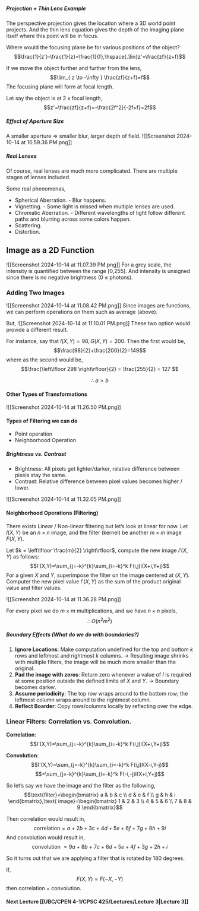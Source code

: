 ##### Projection + Thin Lens Example
The perspective projection gives the location where a 3D world point projects.
And the thin lens equation gives the depth of the imaging plane itself where this point will be in focus.

Where would the focusing plane be for various positions of the object?
$$\frac{1}{z'}-\frac{1}{z}=\frac{1}{f},\hspace{.3in}z'=\frac{zf}{z+f}$$


If we move the object further and further from the lens,
$$\lim_{ z \to -\infty } \frac{zf}{z+f}=f$$
The focusing plane will form at focal length.

Let say the object is at 2 x focal length,
$$z'=\frac{zf}{z+f}=-\frac{2f^2}{-2f+f}=2f$$

##### Effect of Aperture Size
A smaller aperture => smaller blur, larger depth of field.
![[Screenshot 2024-10-14 at 10.59.36 PM.png]]

##### Real Lenses
Of course, real lenses are much more complicated. There are multiple stages of lenses included.

Some real phenomenas,
- Spherical Aberration. - Blur happens.
- Vignetting. - Some light is missed when multiple lenses are used.
- Chromatic Aberration. - Different wavelengths of light follow different paths and blurring across some colors happen.
- Scattering.
- Distortion.

## Image as a 2D Function
![[Screenshot 2024-10-14 at 11.07.39 PM.png]]
For a grey scale, the intensity is quantified between the range [0,255].
And intensity is unsigned since there is no negative brightness (0 ≤ photons).
### Adding Two Images
![[Screenshot 2024-10-14 at 11.08.42 PM.png]]
Since images are functions, we can perform operations on them such as average (above).

But,
![[Screenshot 2024-10-14 at 11.10.01 PM.png]]
These two option would provide a different result.

For instance, say that $I(X,Y)=98,G(X,Y)=200$.
Then the first would be,
$$\frac{98}{2}+\frac{200}{2}=149$$
where as the second would be,
$$\frac{\left\lfloor  298  \right\rfloor}{2} = \frac{255}{2} = 127 $$

$$\therefore a > b$$

#### Other Types of Transformations
![[Screenshot 2024-10-14 at 11.26.50 PM.png]]

#### Types of Filtering we can do
- Point operation
- Neighborhood Operation
##### Brightness vs. Contrast
- Brightness: All pixels get lighter/darker, relative difference between pixels stay the same.
- Contrast: Relative difference between pixel values becomes higher / lower.

![[Screenshot 2024-10-14 at 11.32.05 PM.png]]

#### Neighborhood Operations (Filtering)
There exists Linear / Non-linear filtering but let’s look at linear for now.
Let $I(X,Y)$ be an $n \times n$ image, and the filter (kernel) be another $m \times m$ image $F(X,Y)$.

Let $k = \left\lfloor  \frac{m}{2}  \right\rfloor$, compute the new image $I’(X,Y)$ as follows:
$$I'(X,Y)=\sum_{j=-k}^{k}\sum_{i=-k}^k F(i,j)I(X+i,Y+j)$$
For a given $X$ and $Y$, superimpose the filter on the image centered at $(X,Y)$.
Computer the new pixel value $I’(X,Y)$ as the sum of the product original value and filter values.

![[Screenshot 2024-10-14 at 11.36.28 PM.png]]

For every pixel we do $m \times m$ multiplications, and we have $n \times n$ pixels,
$$\therefore O(n^2m^2)$$
##### Boundary Effects (What do we do with boundaries?)
1. **Ignore Locations**: Make computation undefined for the top and bottom $k$ rows and leftmost and rightmost $k$ columns. → Resulting image shrinks with multiple filters, the image will be much more smaller than the original.
2. **Pad the image with zeros**: Return zero whenever a value of $I$ is required at some position outside the defined limits of $X$ and $Y$. → Boundary becomes darker.
3. **Assume periodicity**: The top row wraps around to the bottom row; the leftmost column wraps around to the rightmost column.
4. **Reflect Boarder**: Copy rows/columns locally by reflecting over the edge.

### Linear Filters: Correlation vs. Convolution.

**Correlation**:
$$I'(X,Y)=\sum_{j=-k}^{k}\sum_{i=-k}^k F(i,j)I(X+i,Y+j)$$

**Convolution**:
$$I'(X,Y)=\sum_{j=-k}^{k}\sum_{i=-k}^k F(i,j)I(X-i,Y-j)$$
$$=\sum_{j=-k}^{k}\sum_{i=-k}^k F(-i,-j)I(X+i,Y+j)$$

So let’s say we have the image and the filter as the following,
$$\text{filter}=\begin{bmatrix}
a & b & c  \\
d & e & f \\
g & h & i
\end{bmatrix},\text{   image}=\begin{bmatrix}
1 & 2 & 3  \\
4 & 5 &  6 \\
7 & 8 & 9
\end{bmatrix}$$

Then correlation would result in,
$$\text{correlation} = a+2b+3c+4d+5e+6f+7g+8h+9i$$
And convolution would result in,
$$\text{convolution } = 9a+8b+7c+6d+5e+4f+3g+2h+i$$

So it turns out that we are applying a filter that is rotated by 180 degrees.

If,
$$F(X,Y)=F(-X,-Y)$$
then correlation = convolution.
#### Next Lecture [[UBC/CPEN 4-1/CPSC 425/Lectures/Lecture 3|Lecture 3]]


